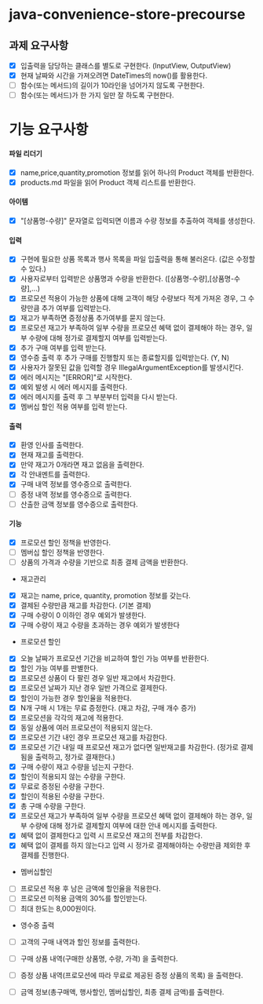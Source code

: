 # java-convenience-store-precourse

## 과제 요구사항

- [x] 입출력을 담당하는 클래스를 별도로 구현한다. (InputView, OutputView)
- [x] 현재 날짜와 시간을 가져오려면 DateTimes의 now()를 활용한다.
- [ ] 함수(또는 메서드)의 길이가 10라인을 넘어가지 않도록 구현한다.
- [ ] 함수(또는 메서드)가 한 가지 일만 잘 하도록 구현한다.

# 기능 요구사항

#### 파일 리더기
- [x] name,price,quantity,promotion 정보를 읽어 하나의 Product 객체를 반환한다.
- [x] products.md 파일을 읽어 Product 객체 리스트를 반환한다.

#### 아이템
- [x] "[상품명-수량]" 문자열로 입력되면 이름과 수량 정보를 추출하여 객체를 생성한다.

#### 입력
- [x] 구현에 필요한 상품 목록과 행사 목록을 파일 입출력을 통해 불러온다. (값은 수정할 수 있다.)
- [x] 사용자로부터 입력받은 상품명과 수량을 반환한다. ([상품명-수량],[상품명-수량],...)
- [x] 프로모션 적용이 가능한 상품에 대해 고객이 해당 수량보다 적게 가져온 경우, 그 수량만큼 추가 여부를 입력받는다.
- [x] 재고가 부족하면 증정상품 추가여부를 묻지 않는다.
- [x] 프로모션 재고가 부족하여 일부 수량을 프로모션 혜택 없이 결제해야 하는 경우, 일부 수량에 대해 정가로 결제할지 여부를 입력받는다.
- [x] 추가 구매 여부를 입력 받는다.
- [x] 영수증 출력 후 추가 구매를 진행할지 또는 종료할지를 입력받는다. (Y, N)
- [x] 사용자가 잘못된 값을 입력할 경우 IllegalArgumentException를 발생시킨다.
- [x] 에러 메시지는 "[ERROR]"로 시작한다.
- [x] 예외 발생 시 에러 메시지를 출력한다.
- [x] 에러 메시지를 출력 후 그 부분부터 입력을 다시 받는다.
- [x] 멤버십 할인 적용 여부를 입력 받는다.

#### 출력
- [x] 환영 인사를 출력한다.
- [x] 현재 재고를 출력한다.
- [x] 만약 재고가 0개라면 재고 없음을 출력한다.
- [x] 각 안내멘트를 출력한다.
- [x] 구매 내역 정보를 영수증으로 출력한다.
- [ ] 증정 내역 정보를 영수증으로 출력한다.
- [ ] 산출한 금액 정보를 영수증으로 출력한다.

#### 기능
- [x] 프로모션 할인 정책을 반영한다.
- [ ] 멤버십 할인 정책을 반영한다.
- [ ] 상품의 가격과 수량을 기반으로 최종 결제 금액을 반환한다.

- 재고관리
- [x] 재고는 name, price, quantity, promotion 정보를 갖는다.
- [x] 결제된 수량만큼 재고를 차감한다. (기본 결제)
- [x] 구매 수량이 0 이하인 경우 예외가 발생한다.
- [x] 구매 수량이 재고 수량을 초과하는 경우 예외가 발생한다

- 프로모션 할인
- [x] 오늘 날짜가 프로모션 기간을 비교하여 할인 가능 여부를 반환한다.
- [x] 할인 가능 여부를 판별한다.
- [x] 프로모션 상품이 다 팔린 경우 일반 재고에서 차감한다.
- [x] 프로모션 날짜가 지난 경우 일반 가격으로 결제한다.
- [x] 할인이 가능한 경우 할인율을 적용한다.
- [x] N개 구매 시 1개는 무료 증정한다. (재고 차감, 구매 개수 증가)
- [x] 프로모션을 각각의 재고에 적용한다.
- [x] 동일 상품에 여러 프로모션이 적용되지 않는다.
- [x] 프로모션 기간 내인 경우 프로모션 재고를 차감한다.
- [x] 프로모션 기간 내일 때 프로모션 재고가 없다면 일반재고를 차감한다. (정가로 결제됨을 출력하고, 정가로 결재한다.)
- [x] 구매 수량이 재고 수량을 넘는지 구한다.
- [x] 할인이 적용되지 않는 수량을 구한다.
- [x] 무료로 증정된 수량을 구한다.
- [x] 할인이 적용된 수량을 구한다.
- [x] 총 구매 수량을 구한다.
- [x] 프로모션 재고가 부족하여 일부 수량을 프로모션 혜택 없이 결제해야 하는 경우, 일부 수량에 대해 정가로 결제할지 여부에 대한 안내 메시지를 출력한다.
- [x] 혜택 없이 결제한다고 입력 시 프로모션 재고의 전부를 차감한다.
- [x] 혜택 없이 결제를 하지 않는다고 입력 시 정가로 결제해야하는 수량만큼 제외한 후 결제를 진행한다.

- 멤버십할인
- [ ] 프로모션 적용 후 남은 금액에 할인율을 적용한다.
- [ ] 프로모션 미적용 금액의 30%를 할인받는다.
- [ ] 최대 한도는 8,000원이다.

- 영수증 출력
- [ ] 고객의 구매 내역과 할인 정보를 출력한다.
- [ ] 구매 상품 내역(구매한 상품명, 수량, 가격) 을 출력한다.
- [ ] 증정 상품 내역(프로모션에 따라 무료로 제공된 증정 상품의 목록) 을 출력한다.
- [ ] 금액 정보(총구매액, 행사할인, 멤버십할인, 최종 결제 금액)를 출력한다.









